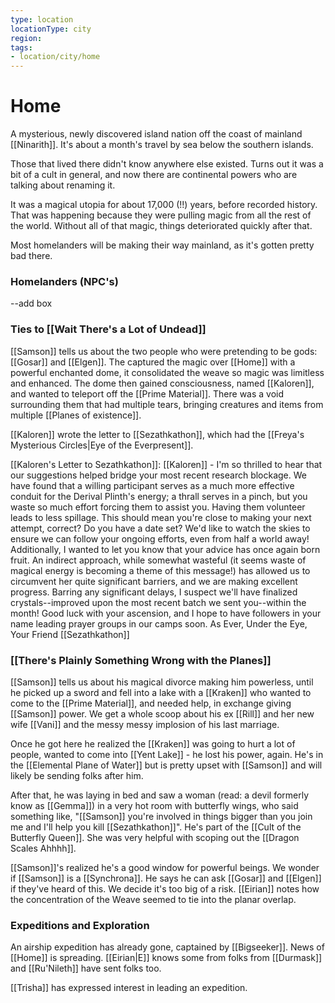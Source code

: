 ```yaml
---
type: location
locationType: city
region:
tags: 
- location/city/home
---
```

# Home
A mysterious, newly discovered island nation off the coast of mainland [[Ninarith]]. It's about a month's travel by sea below the southern islands.

Those that lived there didn't know anywhere else existed. Turns out it was a bit of a cult in general, and now there are continental powers who are talking about renaming it. 

It was a magical utopia for about 17,000 (!!) years, before recorded history. That was happening because they were pulling magic from all the rest of the world. Without all of that magic, things deteriorated quickly after that.

Most homelanders will be making their way mainland, as it's gotten pretty bad there.
### Homelanders (NPC's)
--add box

### Ties to [[Wait There's a Lot of Undead]] 
[[Samson]] tells us about the two people who were pretending to be gods: [[Gosar]] and [[Elgen]]. The captured the magic over [[Home]] with a powerful enchanted dome, it consolidated the weave so magic was limitless and enhanced. The dome then gained consciousness, named [[Kaloren]], and wanted to teleport off the [[Prime Material]]. There was a void surrounding them that had multiple tears, bringing creatures and items from multiple [[Planes of existence]]. 

[[Kaloren]] wrote the letter to [[Sezathkathon]], which had the [[Freya's Mysterious Circles|Eye of the Everpresent]]. 

[[Kaloren's Letter to Sezathkathon]]:
	[[Kaloren]] -
	I'm so thrilled to hear that our suggestions helped bridge your most recent research blockage. We have found that a willing participant serves as a much more effective conduit for the Derival Plinth's energy; a thrall serves in a pinch, but you waste so much effort forcing them to assist you. Having them volunteer leads to less spillage. This should mean you're close to making your next attempt, correct? Do you have a date set? We'd like to watch the skies to ensure we can follow your ongoing efforts, even from half a world away! Additionally, I wanted to let you know that your advice has once again born fruit. An indirect approach, while somewhat wasteful (it seems waste of magical energy is becoming a theme of this message!) has allowed us to circumvent her quite significant barriers, and we are making excellent progress. Barring any significant delays, I suspect we'll have finalized crystals--improved upon the most recent batch we sent you--within the month! Good luck with your ascension, and I hope to have followers in your name leading prayer groups in our camps soon. 
	As Ever, Under the Eye, Your Friend [[Sezathkathon]]

### [[There's Plainly Something Wrong with the Planes]]
[[Samson]] tells us about his magical divorce making him powerless, until he picked up a sword and fell into a lake with a [[Kraken]] who wanted to come to the [[Prime Material]], and needed help, in exchange giving [[Samson]] power. We get a whole scoop about his ex [[Rill]] and her new wife [[Vani]] and the messy messy implosion of his last marriage. 

Once he got here he realized the [[Kraken]] was going to hurt a lot of people, wanted to come into [[Yent Lake]] - he lost his power, again. He's in the [[Elemental Plane of Water]] but is pretty upset with [[Samson]] and will likely be sending folks after him. 

After that, he was laying in bed and saw a woman (read: a devil formerly know as [[Gemma]]) in a very hot room with butterfly wings, who said something like, "[[Samson]] you're involved in things bigger than you join me and I'll help you kill [[Sezathkathon]]". He's part of the [[Cult of the Butterfly Queen]]. She was very helpful with scoping out the [[Dragon Scales Ahhhh]].

[[Samson]]'s realized he's a good window for powerful beings. We wonder if [[Samson]] is a [[Synchrona]]. He says he can ask [[Gosar]] and [[Elgen]] if they've heard of this. We decide it's too big of a risk. [[Eirian]] notes how the concentration of the Weave seemed to tie into the planar overlap. 

### Expeditions and Exploration
An airship expedition has already gone, captained by [[Bigseeker]]. News of [[Home]] is spreading. [[Eirian|E]] knows some from folks from [[Durmask]] and [[Ru'Nileth]] have sent folks too. 

[[Trisha]] has expressed interest in leading an expedition.